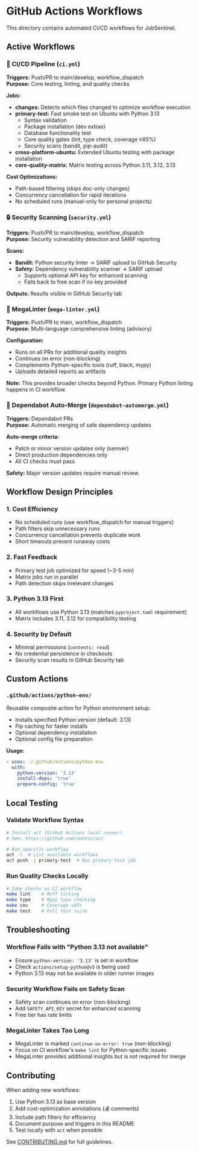 # GitHub Actions Workflows

This directory contains automated CI/CD workflows for JobSentinel.

## Active Workflows

### 🚀 CI/CD Pipeline (`ci.yml`)

**Triggers:** Push/PR to main/develop, workflow_dispatch  
**Purpose:** Core testing, linting, and quality checks

**Jobs:**
- **changes:** Detects which files changed to optimize workflow execution
- **primary-test:** Fast smoke test on Ubuntu with Python 3.13
  - Syntax validation
  - Package installation (dev extras)
  - Database functionality test
  - Core quality gates (lint, type check, coverage ≥85%)
  - Security scans (bandit, pip-audit)
- **cross-platform-ubuntu:** Extended Ubuntu testing with package installation
- **core-quality-matrix:** Matrix testing across Python 3.11, 3.12, 3.13

**Cost Optimizations:**
- Path-based filtering (skips doc-only changes)
- Concurrency cancellation for rapid iterations
- No scheduled runs (manual-only for personal projects)

### 🔒 Security Scanning (`security.yml`)

**Triggers:** Push/PR to main/develop, workflow_dispatch  
**Purpose:** Security vulnerability detection and SARIF reporting

**Scans:**
- **Bandit:** Python security linter → SARIF upload to GitHub Security
- **Safety:** Dependency vulnerability scanner → SARIF upload
  - Supports optional API key for enhanced scanning
  - Falls back to free scan if no key provided

**Outputs:** Results visible in GitHub Security tab

### 🧹 MegaLinter (`mega-linter.yml`)

**Triggers:** Push/PR to main, workflow_dispatch  
**Purpose:** Multi-language comprehensive linting (advisory)

**Configuration:**
- Runs on all PRs for additional quality insights
- Continues on error (non-blocking)
- Complements Python-specific tools (ruff, black, mypy)
- Uploads detailed reports as artifacts

**Note:** This provides broader checks beyond Python. Primary Python linting happens in CI workflow.

### 🤖 Dependabot Auto-Merge (`dependabot-automerge.yml`)

**Triggers:** Dependabot PRs  
**Purpose:** Automatic merging of safe dependency updates

**Auto-merge criteria:**
- Patch or minor version updates only (semver)
- Direct production dependencies only
- All CI checks must pass

**Safety:** Major version updates require manual review.

## Workflow Design Principles

### 1. **Cost Efficiency**
- No scheduled runs (use workflow_dispatch for manual triggers)
- Path filters skip unnecessary runs
- Concurrency cancellation prevents duplicate work
- Short timeouts prevent runaway costs

### 2. **Fast Feedback**
- Primary test job optimized for speed (~3-5 min)
- Matrix jobs run in parallel
- Path detection skips irrelevant changes

### 3. **Python 3.13 First**
- All workflows use Python 3.13 (matches `pyproject.toml` requirement)
- Matrix includes 3.11, 3.12 for compatibility testing

### 4. **Security by Default**
- Minimal permissions (`contents: read`)
- No credential persistence in checkouts
- Security scan results in GitHub Security tab

## Custom Actions

### `.github/actions/python-env/`

Reusable composite action for Python environment setup:
- Installs specified Python version (default: 3.13)
- Pip caching for faster installs
- Optional dependency installation
- Optional config file preparation

**Usage:**
```yaml
- uses: ./.github/actions/python-env
  with:
    python-version: '3.13'
    install-deps: 'true'
    prepare-config: 'true'
```

## Local Testing

### Validate Workflow Syntax
```bash
# Install act (GitHub Actions local runner)
# See: https://github.com/nektos/act

# Run specific workflow
act -l  # List available workflows
act push -j primary-test  # Run primary-test job
```

### Run Quality Checks Locally
```bash
# Same checks as CI workflow
make lint    # Ruff linting
make type    # Mypy type checking  
make cov     # Coverage ≥85%
make test    # Full test suite
```

## Troubleshooting

### Workflow Fails with "Python 3.13 not available"
- Ensure `python-version: '3.13'` is set in workflow
- Check `actions/setup-python@v5` is being used
- Python 3.13 may not be available in older runner images

### Security Workflow Fails on Safety Scan
- Safety scan continues on error (non-blocking)
- Add `SAFETY_API_KEY` secret for enhanced scanning
- Free tier has rate limits

### MegaLinter Takes Too Long
- MegaLinter is marked `continue-on-error: true` (non-blocking)
- Focus on CI workflow's `make lint` for Python-specific issues
- MegaLinter provides additional insights but is not required for merge

## Contributing

When adding new workflows:
1. Use Python 3.13 as base version
2. Add cost-optimization annotations (💰 comments)
3. Include path filters for efficiency
4. Document purpose and triggers in this README
5. Test locally with `act` when possible

See [CONTRIBUTING.md](../../docs/governance/CONTRIBUTING.md) for full guidelines.
